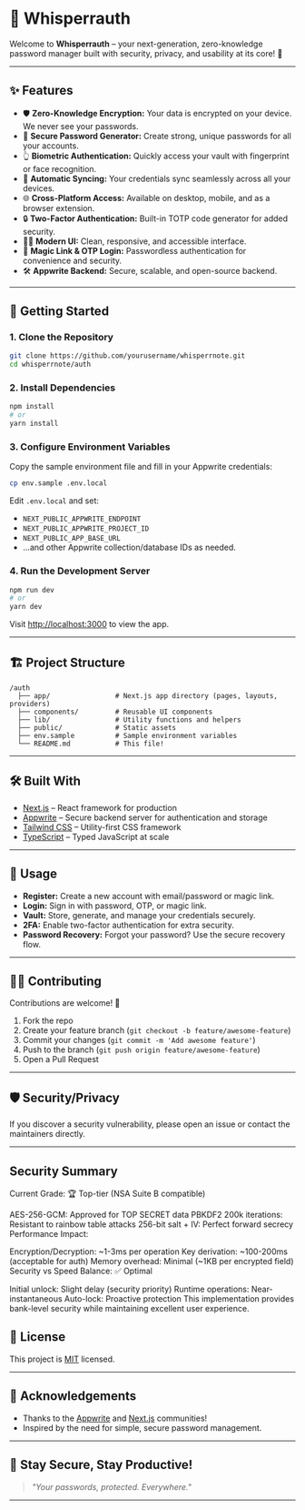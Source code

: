 # 🔐 Whisperrauth

Welcome to **Whisperrauth** – your next-generation, zero-knowledge password manager built with security, privacy, and usability at its core! 🚀

---

## ✨ Features

- 🛡️ **Zero-Knowledge Encryption:** Your data is encrypted on your device. We never see your passwords.
- 🔑 **Secure Password Generator:** Create strong, unique passwords for all your accounts.
- 👆 **Biometric Authentication:** Quickly access your vault with fingerprint or face recognition.
- 🔄 **Automatic Syncing:** Your credentials sync seamlessly across all your devices.
- 🌐 **Cross-Platform Access:** Available on desktop, mobile, and as a browser extension.
- 🔒 **Two-Factor Authentication:** Built-in TOTP code generator for added security.
- 🧑‍💻 **Modern UI:** Clean, responsive, and accessible interface.
- 📨 **Magic Link & OTP Login:** Passwordless authentication for convenience and security.
- 🛠️ **Appwrite Backend:** Secure, scalable, and open-source backend.

---

## 🚀 Getting Started

### 1. Clone the Repository

```bash
git clone https://github.com/yourusername/whisperrnote.git
cd whisperrnote/auth
```

### 2. Install Dependencies

```bash
npm install
# or
yarn install
```

### 3. Configure Environment Variables

Copy the sample environment file and fill in your Appwrite credentials:

```bash
cp env.sample .env.local
```

Edit `.env.local` and set:

- `NEXT_PUBLIC_APPWRITE_ENDPOINT`
- `NEXT_PUBLIC_APPWRITE_PROJECT_ID`
- `NEXT_PUBLIC_APP_BASE_URL`
- ...and other Appwrite collection/database IDs as needed.

### 4. Run the Development Server

```bash
npm run dev
# or
yarn dev
```

Visit [http://localhost:3000](http://localhost:3000) to view the app.

---

## 🏗️ Project Structure

```
/auth
  ├── app/                # Next.js app directory (pages, layouts, providers)
  ├── components/         # Reusable UI components
  ├── lib/                # Utility functions and helpers
  ├── public/             # Static assets
  ├── env.sample          # Sample environment variables
  └── README.md           # This file!
```

---

## 🛠️ Built With

- [Next.js](https://nextjs.org/) – React framework for production
- [Appwrite](https://appwrite.io/) – Secure backend server for authentication and storage
- [Tailwind CSS](https://tailwindcss.com/) – Utility-first CSS framework
- [TypeScript](https://www.typescriptlang.org/) – Typed JavaScript at scale

---

## 📝 Usage

- **Register:** Create a new account with email/password or magic link.
- **Login:** Sign in with password, OTP, or magic link.
- **Vault:** Store, generate, and manage your credentials securely.
- **2FA:** Enable two-factor authentication for extra security.
- **Password Recovery:** Forgot your password? Use the secure recovery flow.

---

## 🧑‍💻 Contributing

Contributions are welcome! 🎉

1. Fork the repo
2. Create your feature branch (`git checkout -b feature/awesome-feature`)
3. Commit your changes (`git commit -m 'Add awesome feature'`)
4. Push to the branch (`git push origin feature/awesome-feature`)
5. Open a Pull Request

---

## 🛡️ Security/Privacy

If you discover a security vulnerability, please open an issue or contact the maintainers directly.

---

## Security Summary
Current Grade: 🏆 Top-tier (NSA Suite B compatible)

AES-256-GCM: Approved for TOP SECRET data
PBKDF2 200k iterations: Resistant to rainbow table attacks
256-bit salt + IV: Perfect forward secrecy
Performance Impact:

Encryption/Decryption: ~1-3ms per operation
Key derivation: ~100-200ms (acceptable for auth)
Memory overhead: Minimal (~1KB per encrypted field)
Security vs Speed Balance: ✅ Optimal

Initial unlock: Slight delay (security priority)
Runtime operations: Near-instantaneous
Auto-lock: Proactive protection
This implementation provides bank-level security while maintaining excellent user experience.

## 📄 License

This project is [MIT](LICENSE) licensed.

---

## 🙏 Acknowledgements

- Thanks to the [Appwrite](https://appwrite.io/) and [Next.js](https://nextjs.org/) communities!
- Inspired by the need for simple, secure password management.

---

## 🌟 Stay Secure, Stay Productive!

> _"Your passwords, protected. Everywhere."_

---
